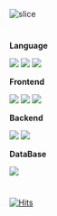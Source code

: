 ![slice](https://capsule-render.vercel.app/api?type=slice&color=auto&height=210&text=GeunHae%20Moon&fontAlign=70&rotate=13&fontAlignY=25&desc=Frontend%20Backend%20Full-stack%20Developer&descAlign=60&descAlignY=44)
# 
<!--Language-->
  <div>
    <p><strong>Language</strong></p>
  </div>
  <div>
    <img src="https://img.shields.io/badge/Java-007396?style=for-the-badge&logo=openjdk&logoColor=white" />
    <img src="https://img.shields.io/badge/JavaScript-F7DF1E?style=for-the-badge&logo=JavaScript&logoColor=white" />
    <img src="https://img.shields.io/badge/Python-3776AB?style=for-the-badge&logo=python&logoColor=white" />
  </div>

<!--Frontend -->
  <div>
    <p><strong>Frontend</strong></p>
  </div>
  <div>
    <img src="https://img.shields.io/badge/React-20232A?style=for-the-badge&logo=react&logoColor=61DAFB" />
    <img src="https://img.shields.io/badge/HTML5-E34F26?style=for-the-badge&logo=html5&logoColor=white"/>
    <img src="https://img.shields.io/badge/CSS3-1572B6?style=for-the-badge&logo=css3&logoColor=white" />
  </div>

<!--Backend -->
  <div>
    <p><strong>Backend</strong></p>
  </div>
  <div>
    <img src="https://img.shields.io/badge/Spring-6DB33F?style=for-the-badge&logo=spring&logoColor=white" />
    <img src="https://img.shields.io/badge/Spring Boot-6DB33F?style=for-the-badge&logo=Spring Boot&logoColor=white" />
  </div>

<!--DataBase -->
  <div>
    <p><strong>DataBase</strong></p>
  </div>
  <div>
    <img src="https://img.shields.io/badge/MySQL-4479A1?style=for-the-badge&logo=mysql&logoColor=white" />  
  </div>    


#

[![Hits](https://hits.seeyoufarm.com/api/count/incr/badge.svg?url=https%3A%2F%2Fgithub.com%2Fgeunhaemoon&count_bg=%2340C8DC&title_bg=%235598D0&icon=awesomelists.svg&icon_color=%233B3B3B&title=Welcome+to+my+GitHub&edge_flat=false)](https://hits.seeyoufarm.com)




